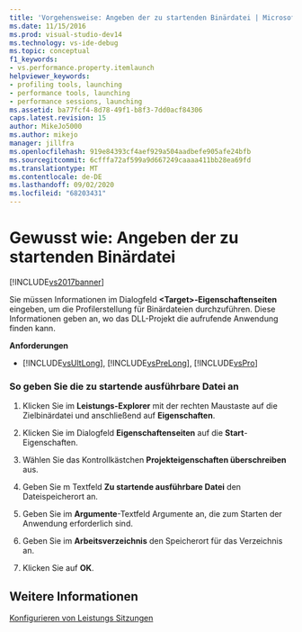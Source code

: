 ```yaml
---
title: 'Vorgehensweise: Angeben der zu startenden Binärdatei | Microsoft-Dokumentation'
ms.date: 11/15/2016
ms.prod: visual-studio-dev14
ms.technology: vs-ide-debug
ms.topic: conceptual
f1_keywords:
- vs.performance.property.itemlaunch
helpviewer_keywords:
- profiling tools, launching
- performance tools, launching
- performance sessions, launching
ms.assetid: ba77fcf4-8d78-49f1-b8f3-7dd0acf84306
caps.latest.revision: 15
author: MikeJo5000
ms.author: mikejo
manager: jillfra
ms.openlocfilehash: 919e84393cf4aef929a504aadbefe905afe24bfb
ms.sourcegitcommit: 6cfffa72af599a9d667249caaaa411bb28ea69fd
ms.translationtype: MT
ms.contentlocale: de-DE
ms.lasthandoff: 09/02/2020
ms.locfileid: "68203431"
---
```

# <a name="how-to-specify-the-binary-to-start"></a>Gewusst wie: Angeben der zu startenden Binärdatei
[!INCLUDE[vs2017banner](../includes/vs2017banner.md)]

Sie müssen Informationen im Dialogfeld **\<Target>-Eigenschaftenseiten** eingeben, um die Profilerstellung für Binärdateien durchzuführen. Diese Informationen geben an, wo das DLL-Projekt die aufrufende Anwendung finden kann.  
  
 **Anforderungen**  
  
- [!INCLUDE[vsUltLong](../includes/vsultlong-md.md)], [!INCLUDE[vsPreLong](../includes/vsprelong-md.md)], [!INCLUDE[vsPro](../includes/vspro-md.md)]  
  
### <a name="to-specify-the-executable-to-start"></a>So geben Sie die zu startende ausführbare Datei an  
  
1. Klicken Sie im **Leistungs-Explorer** mit der rechten Maustaste auf die Zielbinärdatei und anschließend auf **Eigenschaften**.  
  
2. Klicken Sie im Dialogfeld **Eigenschaftenseiten** auf die **Start**-Eigenschaften.  
  
3. Wählen Sie das Kontrollkästchen **Projekteigenschaften überschreiben** aus.  
  
4. Geben Sie m Textfeld **Zu startende ausführbare Datei** den Dateispeicherort an.  
  
5. Geben Sie im **Argumente**-Textfeld Argumente an, die zum Starten der Anwendung erforderlich sind.  
  
6. Geben Sie im **Arbeitsverzeichnis** den Speicherort für das Verzeichnis an.  
  
7. Klicken Sie auf **OK**.  
  
## <a name="see-also"></a>Weitere Informationen  
 [Konfigurieren von Leistungs Sitzungen](../profiling/configuring-performance-sessions.md)
